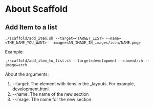 # About Scaffold

## Add Item to a list

```
./scaffold/add_item.sh --target=<TARGET_LIST> --name=<THE_NAME_YOU_WANT> --image=<AN_IMAGE_IN_images/icon/NAME.png>
```

Example:

```
./scaffold/add_item_to_list.sh --target=development --name=Arch --image=arch
```

About the arguments:

1. --target: The element with itens in the _layouts. For example, development.html
2. --name: The name of the new section
3. --image: The name for the new section
